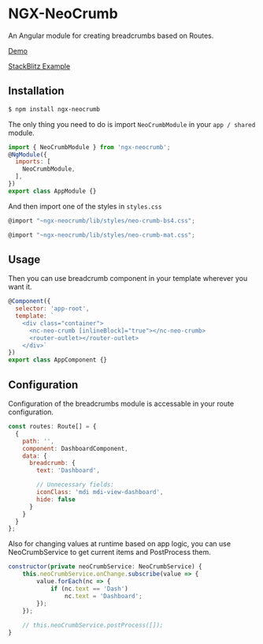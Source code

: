 # NGX-NeoCrumb

An Angular module for creating breadcrumbs based on Routes.

[Demo](https://angular-jmthr4.stackblitz.io)

[StackBlitz Example](https://stackblitz.com/edit/angular-jmthr4)

## Installation
```bash
$ npm install ngx-neocrumb
```

The only thing you need to do is import `NeoCrumbModule` in your `app / shared` module.

```javascript
import { NeoCrumbModule } from 'ngx-neocrumb';
@NgModule({
  imports: [
    NeoCrumbModule,
  ],  
})
export class AppModule {}
```

And then import one of the styles in `styles.css`
```javascript
@import "~ngx-neocrumb/lib/styles/neo-crumb-bs4.css";
```
```javascript
@import "~ngx-neocrumb/lib/styles/neo-crumb-mat.css";
```

## Usage
Then you can use breadcrumb component in your template wherever you want it.
```javascript
@Component({
  selector: 'app-root',
  template: `
    <div class="container">
      <nc-neo-crumb [inlineBlock]="true"></nc-neo-crumb>
      <router-outlet></router-outlet>
    </div>`
})
export class AppComponent {}
```

## Configuration

Configuration of the breadcrumbs module is accessable in your route configuration.

```javascript
const routes: Route[] = {
  {
    path: '',
    component: DashboardComponent,
    data: {
      breadcrumb: {
        text: 'Dashboard',

        // Unnecessary fields: 
        iconClass: 'mdi mdi-view-dashboard',
        hide: false
      }
    }
  }
};
```
Also for changing values at runtime based on app logic, you can use NeoCrumbService to get current items and PostProcess them.
```javascript
constructor(private neoCrumbService: NeoCrumbService) {
    this.neoCrumbService.onChange.subscribe(value => {
        value.forEach(nc => {
            if (nc.text == 'Dash')
                nc.text = 'Dashboard';
        });
    });
    
    // this.neoCrumbService.postProcess([]);
}
```
